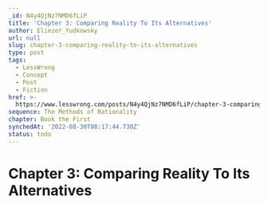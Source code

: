```yaml
---
_id: N4y4QjNz7NMD6fLiP
title: 'Chapter 3: Comparing Reality To Its Alternatives'
author: Eliezer_Yudkowsky
url: null
slug: chapter-3-comparing-reality-to-its-alternatives
type: post
tags:
  - LessWrong
  - Concept
  - Post
  - Fiction
href: >-
  https://www.lesswrong.com/posts/N4y4QjNz7NMD6fLiP/chapter-3-comparing-reality-to-its-alternatives
sequence: The Methods of Rationality
chapter: Book the First
synchedAt: '2022-08-30T08:17:44.730Z'
status: todo
---
```


# Chapter 3: Comparing Reality To Its Alternatives
